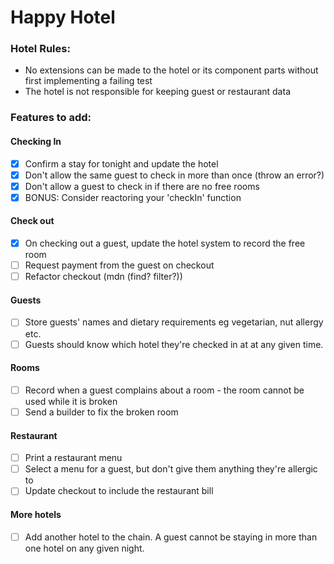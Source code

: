 # Happy Hotel 

### Hotel Rules: 
- No extensions can be made to the hotel or its component parts without first implementing a failing test
- The hotel is not responsible for keeping guest or restaurant data

### Features to add: 

#### Checking In 
- [x] Confirm a stay for tonight and update the hotel
- [x] Don't allow the same guest to check in more than once (throw an error?)
- [x] Don't allow a guest to check in if there are no free rooms
- [x] BONUS: Consider reactoring your 'checkIn' function 

#### Check out
- [x] On checking out a guest, update the hotel system to record the free room
- [ ] Request payment from the guest on checkout
- [ ] Refactor checkout (mdn (find? filter?))

#### Guests
- [ ] Store guests' names and dietary requirements eg vegetarian, nut allergy etc. 
- [ ] Guests should know which hotel they're checked in at at any given time.

#### Rooms
- [ ] Record when a guest complains about a room - the room cannot be used while it is broken
- [ ] Send a builder to fix the broken room 

#### Restaurant
- [ ] Print a restaurant menu 
- [ ] Select a menu for a guest, but don't give them anything they're allergic to
- [ ] Update checkout to include the restaurant bill

#### More hotels
- [ ] Add another hotel to the chain. A guest cannot be staying in more than one hotel on any given night. 
